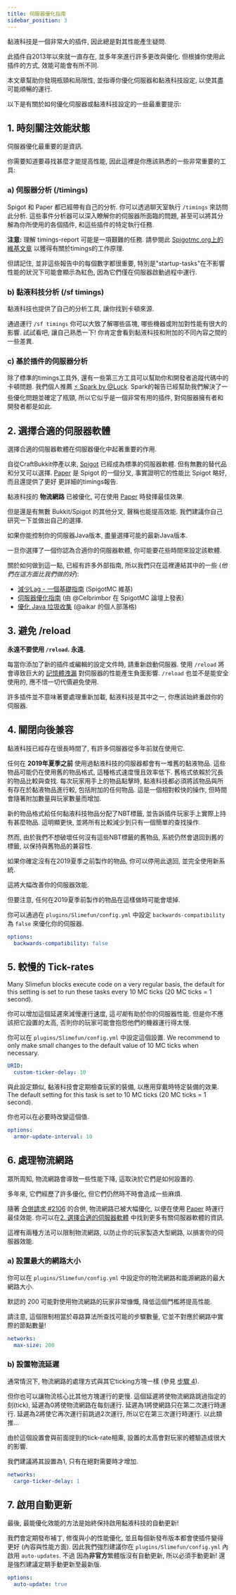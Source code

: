 ```yaml
---
title: 伺服器優化指南
sidebar_position: 3
---
```


黏液科技是一個非常大的插件, 因此總是對其性能產生疑問.

此插件自2013年以來就一直存在, 並多年來進行許多更改與優化. 但根據你使用此插件的方式, 效能可能會有所不同.

本文章幫助你發現瓶頸和局限性, 並指導你優化伺服器和黏液科技設定, 以使其盡可能順暢的運行.

以下是有關於如何優化伺服器或黏液科技設定的一些最重要提示:

## 1. 時刻關注效能狀態

伺服器優化最重要的是資訊.

你需要知道要尋找甚麼才能提高性能, 因此這裡是你應該熟悉的一些非常重要的工具:

### a) 伺服器分析 (/timings)

Spigot 和 Paper 都已經帶有自己的分析. 你可以透過聊天室執行 `/timings` 來訪問此分析. 這些事件分析器可以深入瞭解你的伺服器所面臨的問題, 甚至可以將其分解為你所使用的各個插件, 和這些插件的特定執行任務.

**注意:** 理解 timings-report 可能是一項艱難的任務. 請參閱此 [Spigotmc.org上的維基文章](https://www.spigotmc.org/wiki/timings/) 以獲得有關於timings的工作原理.

但請記住, 並非這些報告中的每個數字都很重要, 特別是"startup-tasks"在不影響性能的狀況下可能會顯示為紅色, 因為它們僅在伺服器啟動過程中運行.

### b) 黏液科技分析 (/sf timings)

黏液科技也提供了自己的分析工具, 讓你找到卡頓來源.

通過運行 `/sf timings` 你可以大致了解哪些區塊, 哪些機器或附加對性能有很大的影響. 試試看吧, 讓自己熟悉一下! 你肯定會看到黏液科技和附加的不同內容之間的一些差異.

### c) 基於插件的伺服器分析

除了標準的timings工具外, 還有一些第三方工具可以幫助你和開發者追蹤代碼中的卡頓問題. 我們個人推薦 [:zap: Spark by @Luck](https://www.spigotmc.org/resources/spark.57242/). Spark的報告已經幫助我們解決了一些優化問題並確定了瓶頸, 所以它似乎是一個非常有用的插件, 對伺服器擁有者和開發者都是如此.

## 2. 選擇合適的伺服器軟體

選擇合適的伺服器軟體在伺服器優化中起著重要的作用.

自從CraftBukkit停產以來, [Spigot](https://www.spigotmc.org/) 已經成為標準的伺服器軟體. 但有無數的替代品和分叉可以選擇. [Paper](https://papermc.io/) 是 Spigot 的一個分叉, 事實證明它的性能比 Spigot 略好, 而且還提供了更好 更詳細的timings報告.

黏液科技的 **物流網路** 已被優化, 可在使用 [Paper](https://papermc.io/) 時發揮最佳效果.

但是還是有無數 Bukkit/Spigot 的其他分叉, 聲稱也能提高效能. 我們建議你自己研究一下並做出自己的選擇.

如果你能控制你的伺服器Java版本, 盡量選擇可能的最新Java版本.

一旦你選擇了一個你認為合適你的伺服器軟體, 你可能要花些時間來設定該軟體.

關於如何做到這一點, 已經有許多外部指南, 所以我們只在這裡連結其中的一些 (*他們在這方面比我們做的好*):

* [減少Lag - 一個基礎指南](https://www.spigotmc.org/wiki/reducing-lag/) (SpigotMC 維基)
* [伺服器優化指南](https://www.spigotmc.org/threads/guide-server-optimization%E2%9A%A1.283181/) (由 @Celbrimbor 在 SpigotMC 論壇上發表)
* [優化 Java 垃圾收集](https://aikar.co/2018/07/02/tuning-the-jvm-g1gc-garbage-collector-flags-for-minecraft/) (@aikar 的個人部落格)

## 3. 避免 /reload

**永遠不要使用 `/reload`. 永遠.**

每當你添加了新的插件或編輯的設定文件時, 請重新啟動伺服器. 使用 `/reload` 將會導致巨大的 [記憶體洩漏](https://en.wikipedia.org/wiki/Memory_leak) 對伺服器的性能產生負面影響. `/reload` 也並不是能安全使用的, 應不惜一切代價避免使用.

許多插件並不意味著要處理重新加載, 黏液科技是其中之一, 你應該始終重啟你的伺服器.

## 4. 關閉向後兼容

黏液科技已經存在很長時間了, 有許多伺服器從多年前就在使用它.

任何在 **2019年夏季之前** 使用過黏液科技的伺服器都會有一堆舊的黏液物品. 這些物品可能仍在使用舊的物品格式, 這種格式速度慢且效率低下. 舊格式依賴於冗長的物品比較與查找. 每次玩家用手上的物品點擊時, 黏液科技都必須將該物品與所有存在於黏液物品進行較, 包括附加的任何物品. 這是一個相對較快的操作, 但時間會隨著附加數量與玩家數量而增加.

新的物品格式給任何黏液科技物品分配了NBT標籤, 並告訴插件玩家手上實際上持有甚麼物品. 這明顯更快, 並將所有比較減少到只有一個簡單的查找操作.

然而, 由於我們不想破壞任何沒有這些NBT標籤的舊物品, 系統仍然會退回到舊的標籤, 以保持與舊物品的兼容性.

如果你確定沒有在2019夏季之前製作的物品, 你可以停用此退回, 並完全使用新系統.

這將大幅改善你的伺服器效能.

但要注意, 任何在2019夏季前製作的物品在這樣做時可能會壞掉.

你可以通過在 `plugins/Slimefun/config.yml` 中設定 `backwards-compatibility` 為 `false` 來優化你的伺服器.

```yaml
options:
  backwards-compatibility: false
```

## 5. 較慢的 Tick-rates

Many Slimefun blocks execute code on a very regular basis, the default for this setting is set to run these tasks every 10 MC ticks (20 MC ticks = 1 second).

你可以增加這個延遲來減慢運行速度, 這*可能*有助於你的伺服器性能. 但是你不應該把它設置的太高, 否則你的玩家可能會抱怨他們的機器運行得太慢.

你可以在 `plugins/Slimefun/config.yml` 中設定這個設置. We recommend to only make small changes to the default value of 10 MC ticks when necessary.

```yaml
URID:
  custom-ticker-delay: 10
```

與此設定類似, 黏液科技會定期檢查玩家的裝備, 以應用穿戴時特定裝備的效果. The default setting for this task is set to 10 MC ticks (20 MC ticks = 1 second).

你也可以在必要時改變這個值.

```yaml
options:
  armor-update-interval: 10
```

## 6. 處理物流網路

眾所周知, 物流網路會導致一些性能下降, 這取決於它們是如何設置的.

多年來, 它們經歷了許多優化, 但它們仍然時不時會造成一些麻煩.

隨著 [合併請求 #2106](https://github.com/Slimefun/Slimefun4/pull/2106) 的合併, 物流網路已被大幅優化, 以便在使用 [Paper](https://papermc.io/) 時運行最佳效能. 你可以在[2. 選擇合適的伺服器軟體](#2-choosing-the-right-server-software) 中找到更多有關伺服器軟體的資訊.

這裡有兩種方法可以限制物流網路, 以防止你的玩家製造大型網路, 以損害你的伺服器效能.

### a) 設置最大的網路大小

你可以在 `plugins/Slimefun/config.yml` 中設定你的物流網路和能源網路的最大網路大小.

默認的 200 可能對使用物流網路的玩家非常慷慨, 降低這個門檻將提高性能.

請注意, 這個限制相當於尋路算法所查找可能的步驟數量, 它並不對應於網路中實際的節點數量!

```yaml
networks:
  max-size: 200
```

### b) 設置物流延遲

通常情況下, 物流網路的處理方式與其它ticking方塊一樣 (參見 [步驟 4](#4-slower-tick-rates)).

但你也可以讓物流核心比其他方塊運行的更慢. 這個延遲將使物流網路跳過指定的刻(tick), 延遲為0將使物流網路在每刻運行. 延遲為1將使網路只在第二次運行時運行. 延遲為2將使它再次運行前跳過2次運行, 所以它在第三次運行時運行. 以此類推...

由於這個設置會與前面提到的tick-rate相乘, 設置的太高會對玩家的體驗造成很大的影響.

我們建議將其設置為1, 只有在絕對需要時才增加.

```yaml
networks:
  cargo-ticker-delay: 1
```

## 7. 啟用自動更新

最後, 最能優化效能的方法是始終保持啟用黏液科技的自動更新!

我們會定期發布補丁, 修復與小的性能優化, 並且每個新發布版本都會使插件變得更好 (內容與性能方面). 因此我們強烈建議你在 `plugins/Slimefun/config.yml` 內啟用 `auto-updates`. 不過 因為**非官方**繁體版沒有自動更新, 所以必須手動更新! 還是強烈建議定期手動更新至最新版.

```yaml
options:
  auto-update: true
```
